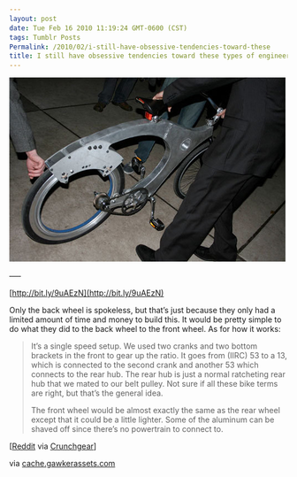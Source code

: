```yaml
---
layout: post
date: Tue Feb 16 2010 11:19:24 GMT-0600 (CST)
tags: Tumblr Posts
Permalink: /2010/02/i-still-have-obsessive-tendencies-toward-these
title: I still have obsessive tendencies toward these types of engineering breakthroughs&hellip;
---
```


![](/public/assets/tumblr/tumblr_kxy2sctFIl1qa4klho1_500.jpg)

—–

[http://bit.ly/9uAEzN](http://bit.ly/9uAEzN)

Only the back wheel is spokeless, but that’s just because they only had a limited amount of time and money to build this. It would be pretty simple to do what they did to the back wheel to the front wheel. As for how it works:

> It’s a single speed setup. We used two cranks and two bottom brackets in the front to gear up the ratio. It goes from (IIRC) 53 to a 13, which is connected to the second crank and another 53 which connects to the rear hub. The rear hub is just a normal ratcheting rear hub that we mated to our belt pulley. Not sure if all these bike terms are right, but that’s the general idea.
> 
> The front wheel would be almost exactly the same as the rear wheel except that it could be a little lighter. Some of the aluminum can be shaved off since there’s no powertrain to connect to.

[[Reddit](http://www.reddit.com/r/technology/comments/b2g91/spokeless_bicycle/) via [Crunchgear](http://www.crunchgear.com/2010/02/16/nine-mechanical-engineers-build-a-spokeless-bicycle/)]

via [cache.gawkerassets.com](http://cache.gawkerassets.com/assets/images/4/2010/02/500x_spokelessbike.jpg)

